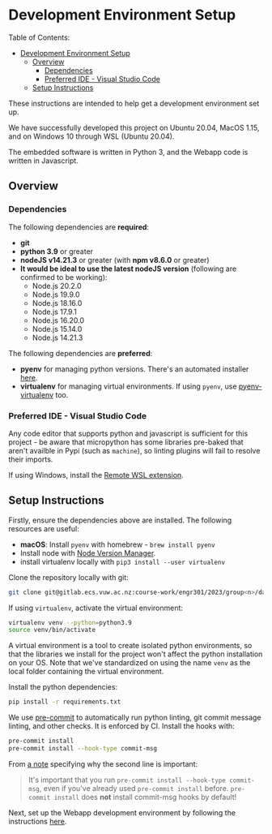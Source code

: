 # Development Environment Setup

Table of Contents:

- [Development Environment Setup](#development-environment-setup)
  - [Overview](#overview)
    - [Dependencies](#dependencies)
    - [Preferred IDE - Visual Studio Code](#preferred-ide---visual-studio-code)
  - [Setup Instructions](#setup-instructions)

These instructions are intended to help get a development environment set up.

We have successfully developed this project on Ubuntu 20.04, MacOS 1.15, and on Windows 10 through WSL (Ubuntu 20.04).

The embedded software is written in Python 3, and the Webapp code is written in Javascript.

## Overview

### Dependencies

The following dependencies are **required**:

- **git**
- **python 3.9** or greater
- **nodeJS v14.21.3** or greater (with **npm v8.6.0** or greater)
 - **It would be ideal to use the latest nodeJS version** (following are confirmed to be working):
    - Node.js 20.2.0
    - Node.js 19.9.0
    - Node.js 18.16.0
    - Node.js 17.9.1
    - Node.js 16.20.0
    - Node.js 15.14.0
    - Node.js 14.21.3

The following dependencies are **preferred**:

- **pyenv** for managing python versions. There's an automated installer [here](https://github.com/pyenv/pyenv-installer).
- **virtualenv** for managing virtual environments. If using `pyenv`, use [pyenv-virtualenv](https://github.com/pyenv/pyenv-virtualenv) too.

### Preferred IDE - Visual Studio Code

Any code editor that supports python and javascript is sufficient for this project - be aware that micropython has some libraries pre-baked that aren't availble in Pypi (such as `machine`), so linting plugins will fail to resolve their imports.

If using Windows, install the [Remote WSL extension](https://code.visualstudio.com/docs/remote/wsl-tutorial).

## Setup Instructions

Firstly, ensure the dependencies above are installed. The following resources are useful:

- **macOS**: Install `pyenv` with homebrew - `brew install pyenv`
- Install node with [Node Version Manager](https://github.com/nvm-sh/nvm).
- install virtualenv locally with `pip3 install --user virtualenv`

Clone the repository locally with git:

```bash
git clone git@gitlab.ecs.vuw.ac.nz:course-work/engr301/2023/group<n>/data-recorder.git
```

If using `virtualenv`, activate the virtual environment:

```bash
virtualenv venv --python=python3.9
source venv/bin/activate
```

A virtual environment is a tool to create isolated python environments, so that the libraries we install for the project won't affect the python installation on your OS.
Note that we've standardized on using the name `venv` as the local folder containing the virtual environment.

Install the python dependencies:

```bash
pip install -r requirements.txt
```

We use [pre-commit](https://pre-commit.com/) to automatically run python linting, git commit message linting, and other checks. It is enforced by CI. Install the hooks with:

```bash
pre-commit install
pre-commit install --hook-type commit-msg
```

From [a note](https://jorisroovers.com/gitlint/#using-gitlint-through-pre-commit) specifying why the second line is important:

> It's important that you run `pre-commit install --hook-type commit-msg`, even if you've already used `pre-commit install` before. `pre-commit install` does **not** install commit-msg hooks by default!

Next, set up the Webapp development environment by following the instructions [here](/software/device/webapp/README.md).
